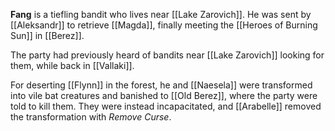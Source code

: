 **Fang** is a tiefling bandit who lives near [[Lake Zarovich]]. He was sent by [[Aleksandr]] to retrieve [[Magda]], finally meeting the [[Heroes of Burning Sun]] in [[Berez]].

The party had previously heard of bandits near [[Lake Zarovich]] looking for them, while back in [[Vallaki]].

For deserting [[Flynn]] in the forest, he and [[Naesela]] were transformed into vile bat creatures and banished to [[Old Berez]], where the party were told to kill them. They were instead incapacitated, and [[Arabelle]] removed the transformation with *Remove Curse*.